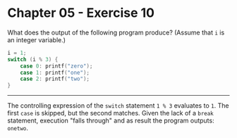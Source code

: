 # Chapter 05 - Exercise 10

What does the output of the following program produce? (Assume that `i` is an
integer variable.)

```C
i = 1;
switch (i % 3) {
    case 0: printf("zero");
    case 1: printf("one");
    case 2: printf("two");
}
```


---

The controlling expression of  the `switch` statement `1 % 3` evaluates to `1`. 
The first `case` is skipped, but the second matches. Given the lack of a `break`
statement, execution "falls through" and as result the program outputs:
`onetwo`.
